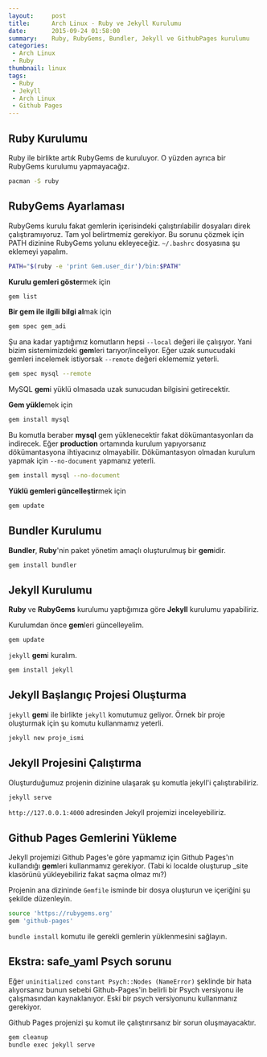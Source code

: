 ```yaml
---
layout:     post
title:      Arch Linux - Ruby ve Jekyll Kurulumu
date:       2015-09-24 01:58:00
summary:    Ruby, RubyGems, Bundler, Jekyll ve GithubPages kurulumu
categories:
 - Arch Linux
 - Ruby
thumbnail: linux
tags:
 - Ruby
 - Jekyll
 - Arch Linux
 - Github Pages
---
```


## Ruby Kurulumu

Ruby ile birlikte artık RubyGems de kuruluyor. O yüzden ayrıca bir RubyGems kurulumu
yapmayacağız.

```bash
pacman -S ruby
```

## RubyGems Ayarlaması

RubyGems kurulu fakat gemlerin içerisindeki çalıştırılabilir dosyaları direk
çalıştıramıyoruz. Tam yol belirtmemiz gerekiyor. Bu sorunu çözmek için PATH dizinine
RubyGems yolunu ekleyeceğiz. `~/.bashrc` dosyasına şu eklemeyi yapalım.

```bash
PATH="$(ruby -e 'print Gem.user_dir')/bin:$PATH"
```

**Kurulu gemleri göster**mek için

```bash
gem list
```

**Bir gem ile ilgili bilgi al**mak için

```bash
gem spec gem_adi
```

Şu ana kadar yaptığımız komutların hepsi `--local` değeri ile çalışıyor. Yani bizim
sistemimizdeki **gem**leri tarıyor/inceliyor. Eğer uzak sunucudaki gemleri incelemek
istiyorsak `--remote` değeri eklememiz yeterli.

```bash
gem spec mysql --remote
```

MySQL **gem**i yüklü olmasada uzak sunucudan bilgisini getirecektir.

**Gem yükle**mek için

```bash
gem install mysql
```

Bu komutla beraber **mysql** gem yüklenecektir fakat dökümantasyonları da indirecek.
Eğer **production** ortamında kurulum yapıyorsanız dökümantasyona ihtiyacınız
olmayabilir. Dökümantasyon olmadan kurulum yapmak için `--no-document` yapmanız
yeterli.

```bash
gem install mysql --no-document
```

**Yüklü gemleri güncelleştir**mek için

```bash
gem update
```

## Bundler Kurulumu

**Bundler**, **Ruby**'nin paket yönetim amaçlı oluşturulmuş bir **gem**idir.

```bash
gem install bundler
```

## Jekyll Kurulumu

**Ruby** ve **RubyGems** kurulumu yaptığımıza göre **Jekyll** kurulumu yapabiliriz.

Kurulumdan önce **gem**leri güncelleyelim.

```bash
gem update
```

`jekyll` **gem**i kuralım.

```bash
gem install jekyll
```

## Jekyll Başlangıç Projesi Oluşturma

`jekyll` **gem**i ile birlikte  `jekyll`  komutumuz geliyor. Örnek bir proje oluşturmak
için şu komutu kullanmamız yeterli.

```bash
jekyll new proje_ismi
```

## Jekyll Projesini Çalıştırma

Oluşturduğumuz projenin dizinine ulaşarak şu komutla jekyll'i çalıştırabiliriz.

```bash
jekyll serve
```

`http://127.0.0.1:4000` adresinden Jekyll projemizi inceleyebiliriz.

## Github Pages Gemlerini Yükleme

Jekyll projemizi Github Pages'e göre yapmamız için Github Pages'ın kullandığı
**gem**leri kullanmamız gerekiyor. (Tabi ki localde oluşturup _site klasörünü
yükleyebiliriz fakat saçma olmaz mı?)

Projenin ana dizininde `Gemfile` isminde bir dosya oluşturun ve içeriğini şu şekilde
düzenleyin.

```bash
source 'https://rubygems.org'
gem 'github-pages'
```

`bundle install` komutu ile gerekli gemlerin yüklenmesini sağlayın.

## Ekstra: safe_yaml Psych sorunu

Eğer `uninitialized constant Psych::Nodes (NameError)` şeklinde bir hata alıyorsanız
bunun sebebi Github-Pages'in belirli bir Psych versiyonu ile çalışmasından
kaynaklanıyor. Eski bir psych versiyonunu kullanmanız gerekiyor.

Github Pages projenizi şu komut ile çalıştırırsanız bir sorun oluşmayacaktır.

```bash
gem cleanup
bundle exec jekyll serve
```